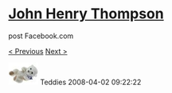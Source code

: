 # [John Henry Thompson](../README.md)
post Facebook.com

[< Previous](2008-04-02-1.md) [Next >](2008-04-02-3.md)

[![](../media/2008-04-02/Teddies-1.jpg)](../README.md)
Teddies
2008-04-02 09:22:22